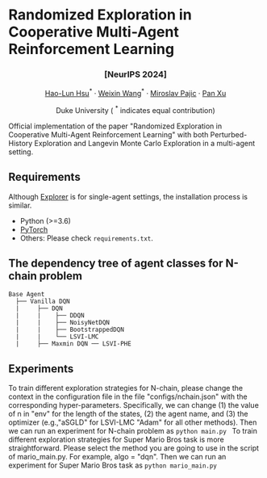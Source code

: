 # Randomized Exploration in Cooperative Multi-Agent Reinforcement Learning

### <p align="center">[NeurIPS 2024]</p>

<p align="center">
  <a href="https://hlhsu.github.io/">Hao-Lun Hsu</a><sup>*</sup> ·
  <a href="https://scholar.google.com/citations?user=WluAK5cAAAAJ&hl=zh-CN">Weixin Wang</a><sup>*</sup> ·
  <a href="https://hlhsu.github.io/](https://people.duke.edu/~mp275/">Miroslav Pajic</a> ·
  <a href="https://panxulab.github.io/">Pan Xu</a>
</p>
<p align="center">
Duke University ( <sup>*</sup> indicates equal contribution)
</p>
Official implementation of the paper "Randomized Exploration in Cooperative Multi-Agent Reinforcement Learning" with both Perturbed-History Exploration and Langevin Monte Carlo Exploration in a multi-agent setting.

## Requirements

Although [Explorer](https://github.com/qlan3/Explorer/tree/master) is for single-agent settings, the installation process is similar.
- Python (>=3.6)
- [PyTorch](https://pytorch.org/)
- Others: Please check `requirements.txt`.

## The dependency tree of agent classes for N-chain problem

    Base Agent
      ├── Vanilla DQN
      |     ├── DQN
      |     |    ├── DDQN
      |     |    ├── NoisyNetDQN
      |     |    ├── BootstrappedDQN
      |     |    └── LSVI-LMC
      |     ├── Maxmin DQN ── LSVI-PHE
     
     




## Experiments

To train different exploration strategies for N-chain, please change the context in the configuration file in the file "configs/nchain.json" with the corresponding hyper-parameters. Specifically, we can change (1) the value of n in "env" for the length of the states, (2) the agent name, and (3) the optimizer (e.g.,"aSGLD" for LSVI-LMC "Adam" for all other methods).
Then we can run an experiment for N-chain problem as
```python main.py ```
To train different exploration strategies for Super Mario Bros task is more straightforward. Please select the method you are going to use in the script of mario_main.py. For example, algo = "dqn". Then we can run an experiment for Super Mario Bros task as 
```python mario_main.py ```




